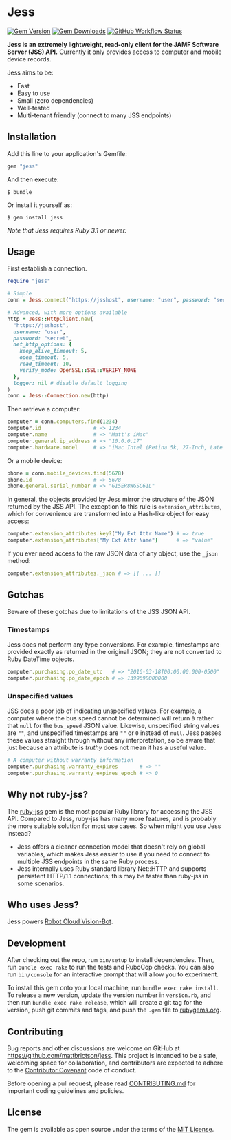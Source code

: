 # Jess

[![Gem Version](https://img.shields.io/gem/v/jess)](https://rubygems.org/gems/jess)
[![Gem Downloads](https://img.shields.io/gem/dt/jess)](https://www.ruby-toolbox.com/projects/jess)
[![GitHub Workflow Status](https://img.shields.io/github/actions/workflow/status/mattbrictson/jess/ci.yml)](https://github.com/mattbrictson/jess/actions/workflows/ci.yml)

**Jess is an extremely lightweight, read-only client for the JAMF Software Server (JSS) API.**
Currently it only provides access to computer and mobile device records.

Jess aims to be:

* Fast
* Easy to use
* Small (zero dependencies)
* Well-tested
* Multi-tenant friendly (connect to many JSS endpoints)

## Installation

Add this line to your application's Gemfile:

```ruby
gem "jess"
```

And then execute:

    $ bundle

Or install it yourself as:

    $ gem install jess

*Note that Jess requires Ruby 3.1 or newer.*

## Usage

First establish a connection.

```ruby
require "jess"

# Simple
conn = Jess.connect("https://jsshost", username: "user", password: "secret")

# Advanced, with more options available
http = Jess::HttpClient.new(
  "https://jsshost",
  username: "user",
  password: "secret",
  net_http_options: {
    keep_alive_timeout: 5,
    open_timeout: 5,
    read_timeout: 10,
    verify_mode: OpenSSL::SSL::VERIFY_NONE
  },
  logger: nil # disable default logging
)
conn = Jess::Connection.new(http)
```

Then retrieve a computer:

```ruby
computer = conn.computers.find(1234)
computer.id                 # => 1234
computer.name               # => "Matt's iMac"
computer.general.ip_address # => "10.0.0.17"
computer.hardware.model     # => "iMac Intel (Retina 5k, 27-Inch, Late 2015)"
```

Or a mobile device:

```ruby
phone = conn.mobile_devices.find(5678)
phone.id                    # => 5678
phone.general.serial_number # => "G15ER8WGSC61L"
```

In general, the objects provided by Jess mirror the structure of the JSON returned by the JSS API. The exception to this rule is `extension_attributes`, which for convenience are transformed into a Hash-like object for easy access:

```ruby
computer.extension_attributes.key?("My Ext Attr Name") # => true
computer.extension_attributes["My Ext Attr Name"]      # => "value"
```

If you ever need access to the raw JSON data of any object, use the `_json` method:

```ruby
computer.extension_attributes._json # => [{ ... }]
```

## Gotchas

Beware of these gotchas due to limitations of the JSS JSON API.

### Timestamps

Jess does not perform any type conversions. For example, timestamps are provided exactly as returned in the original JSON; they are not converted to Ruby DateTime objects.

```ruby
computer.purchasing.po_date_utc   # => "2016-03-18T00:00:00.000-0500"
computer.purchasing.po_date_epoch # => 1399698000000
```

### Unspecified values

JSS does a poor job of indicating unspecified values. For example, a computer where the bus speed cannot be determined will return `0` rather that `null` for the `bus_speed` JSON value. Likewise, unspecified string values are `""`, and unspecified timestamps are `""` or `0` instead of `null`. Jess passes these values straight through without any interpretation, so be aware that just because an attribute is *truthy* does not mean it has a useful value.

```ruby
# A computer without warranty information
computer.purchasing.warranty_expires       # => ""
computer.purchasing.warranty_expires_epoch # => 0
```

## Why not ruby-jss?

The [ruby-jss](http://pixaranimationstudios.github.io/ruby-jss/) gem is the most popular Ruby library for accessing the JSS API. Compared to Jess, ruby-jss has many more features, and is probably the more suitable solution for most use cases. So when might you use Jess instead?

* Jess offers a cleaner connection model that doesn't rely on global variables, which makes Jess easier to use if you need to connect to multiple JSS endpoints in the same Ruby process.
* Jess internally uses Ruby standard library Net::HTTP and supports persistent HTTP/1.1 connections; this may be faster than ruby-jss in some scenarios.

## Who uses Jess?

Jess powers [Robot Cloud Vision-Bot](http://www.robotcloud.net/dashboard/).

## Development

After checking out the repo, run `bin/setup` to install dependencies. Then, run `bundle exec rake` to run the tests and RuboCop checks. You can also run `bin/console` for an interactive prompt that will allow you to experiment.

To install this gem onto your local machine, run `bundle exec rake install`. To release a new version, update the version number in `version.rb`, and then run `bundle exec rake release`, which will create a git tag for the version, push git commits and tags, and push the `.gem` file to [rubygems.org](https://rubygems.org).

## Contributing

Bug reports and other discussions are welcome on GitHub at <https://github.com/mattbrictson/jess>. This project is intended to be a safe, welcoming space for collaboration, and contributors are expected to adhere to the [Contributor Covenant](http://contributor-covenant.org) code of conduct.

Before opening a pull request, please read [CONTRIBUTING.md](CONTRIBUTING.md) for important coding guidelines and policies.

## License

The gem is available as open source under the terms of the [MIT License](http://opensource.org/licenses/MIT).
